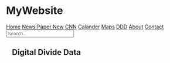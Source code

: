# MyWebsite
<!DOCTYPE html>
<html>
<head>
<meta name="viewport" content="width=device-width, initial-scale=1">
<link rel="stylesheet" type="text/css"href="style.css">
</head>
<body>
<div class="topnav">
  <a class="active" href="#home">Home</a>
  <a href="#contact">News Paper New</a>
   <a href="#contact">CNN</a>
  <a href="#contact">Calander</a>
  <a href="#contact">Maps</a>
  <a href="#contact">DDD</a>
  <a href="#about">About</a>
  <a href="#contact">Contact</a>
  <input type="text" placeholder="Search..">
</div>
<div style="padding-left:16px">
  <h2>Digital Divide Data</h2>  
</div>
</body>
</html>

